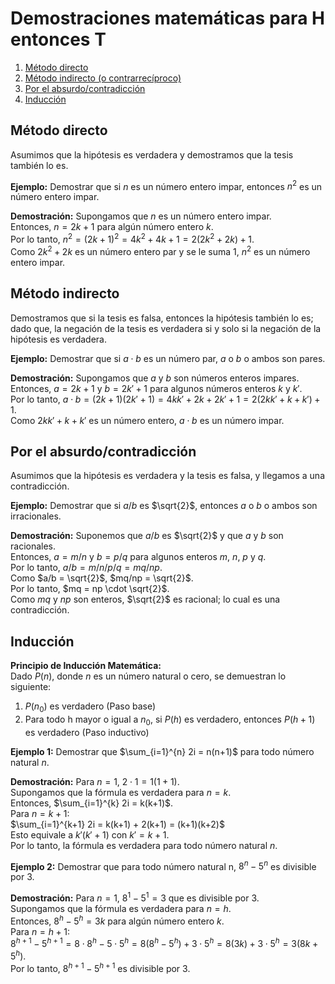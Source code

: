 # Demostraciones matemáticas para H entonces T

1. [Método directo](#directo)
2. [Método indirecto (o contrarrecíproco)](#indirecto)
3. [Por el absurdo/contradicción](#absurdo/contradicción)
4. [Inducción](#inducción)

## Método directo <a name="directo"></a>

Asumimos que la hipótesis es verdadera y demostramos que la tesis también lo es.

**Ejemplo:** Demostrar que si $n$ es un número entero impar, entonces $n^2$ es un número entero impar.

**Demostración:** Supongamos que $n$ es un número entero impar.  
Entonces, $n = 2k + 1$ para algún número entero $k$.  
Por lo tanto, $n^2 = (2k + 1)^2 = 4k^2 + 4k + 1 = 2(2k^2 + 2k) + 1$.  
Como $2k^2 + 2k$ es un número entero par y se le suma 1, $n^2$ es un número entero impar.

## Método indirecto <a name="indirecto"></a>

Demostramos que si la tesis es falsa, entonces la hipótesis también lo es; dado que, la negación de la tesis es verdadera si y solo si la negación de la hipótesis es verdadera.

**Ejemplo:** Demostrar que si $a\cdot b$ es un número par, $a$ o $b$ o ambos son pares.

**Demostración:** Supongamos que $a$ y $b$ son números enteros impares.  
Entonces, $a = 2k + 1$ y $b = 2k' + 1$ para algunos números enteros $k$ y $k'$.  
Por lo tanto, $a\cdot b = (2k + 1)(2k' + 1) = 4kk' + 2k + 2k' + 1 = 2(2kk' + k + k') + 1$.  
Como $2kk' + k + k'$ es un número entero, $a\cdot b$ es un número impar.

## Por el absurdo/contradicción <a name="absurdo/contradicción"></a>

Asumimos que la hipótesis es verdadera y la tesis es falsa, y llegamos a una contradicción.

**Ejemplo:** Demostrar que si $a/b$ es $\sqrt{2}$, entonces $a$ o $b$ o ambos son irracionales. 

**Demostración:** Suponemos que $a/b$ es $\sqrt{2}$ y que $a$ y $b$ son racionales.  
Entonces, $a = m/n$ y $b = p/q$ para algunos enteros $m$, $n$, $p$ y $q$.  
Por lo tanto, $a/b = m/n / p/q = mq/np$.  
Como $a/b = \sqrt{2}$, $mq/np = \sqrt{2}$.  
Por lo tanto, $mq = np \cdot \sqrt{2}$.  
Como $mq$ y $np$ son enteros, $\sqrt{2}$ es racional; lo cual es una contradicción.

## Inducción <a name="inducción"></a>

**Principio de Inducción Matemática:**  
Dado $P(n)$, donde $n$ es un número natural o cero, se demuestran lo siguiente:
1. $P(n_0)$ es verdadero (Paso base)
2. Para todo h mayor o igual a $n_0$, si $P(h)$ es verdadero, entonces $P(h+1)$ es verdadero (Paso inductivo)

**Ejemplo 1:** Demostrar que $\sum_{i=1}^{n} 2i = n(n+1)$ para todo número natural $n$.

**Demostración:** Para $n = 1$, $2\cdot 1 = 1(1+1)$.  
Supongamos que la fórmula es verdadera para $n = k$.  
Entonces, $\sum_{i=1}^{k} 2i = k(k+1)$.  
Para $n = k+1$:  
$\sum_{i=1}^{k+1} 2i = k(k+1) + 2(k+1) = (k+1)(k+2)$  
Esto equivale a $k'(k'+1)$ con $k' = k+1$.  
Por lo tanto, la fórmula es verdadera para todo número natural $n$.

**Ejemplo 2:** Demostrar que para todo número natural n, $8^n-5^n$ es divisible por 3.

**Demostración:** Para $n = 1$, $8^1-5^1 = 3$ que es divisible por 3.  
Supongamos que la fórmula es verdadera para $n = h$.  
Entonces, $8^h-5^h = 3k$ para algún número entero $k$.  
Para $n = h+1$:  
$8^{h+1}-5^{h+1} = 8\cdot 8^h-5\cdot 5^h = 8(8^h-5^h) + 3\cdot 5^h = 8(3k) + 3\cdot 5^h = 3(8k + 5^h)$.  
Por lo tanto, $8^{h+1}-5^{h+1}$ es divisible por 3.